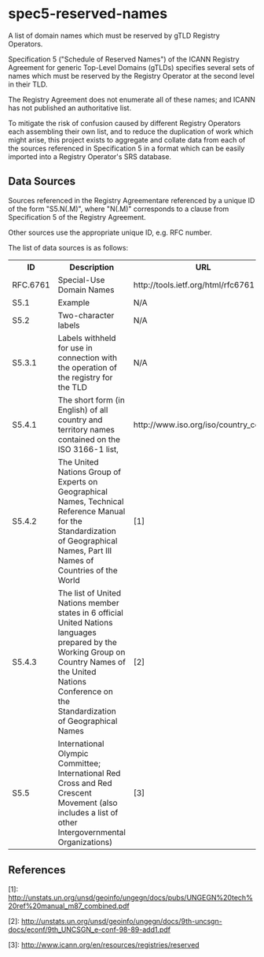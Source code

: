 spec5-reserved-names
====================

A list of domain names which must be reserved by gTLD Registry Operators.

Specification 5 ("Schedule of Reserved Names") of the ICANN Registry Agreement for generic Top-Level Domains (gTLDs) specifies several sets of names which must be reserved by the Registry Operator at the second level in their TLD.

The Registry Agreement does not enumerate all of these names; and ICANN has not published an authoritative list.

To mitigate the risk of confusion caused by different Registry Operators each assembling their own list, and to reduce the duplication of work which might arise, this project exists to aggregate and collate data from each of the sources referenced in Specification 5 in a format which can be easily imported into a Registry Operator's SRS database.

Data Sources
------------

Sources referenced in the Registry Agreementare referenced by a unique ID of the form "S5.N(.M)", where "N(.M)" corresponds to a clause from Specification 5 of the Registry Agreement.

Other sources use the appropriate unique ID, e.g. RFC number.

The list of data sources is as follows:

<table>
<tr>
<th>ID</th>
<th>Description</th>
<th>URL</th>
<th>Status</th>
</tr>

<tr>
<td>RFC.6761</td>
<td>Special-Use Domain Names</td>
<td>http://tools.ietf.org/html/rfc6761</td>
<td>Final</td>
</tr>

<tr>
<td>S5.1</td>
<td>Example</td>
<td>N/A</td>
<td>Final</td>
</tr>

<tr>
<td>S5.2</td>
<td>Two-character labels</td>
<td>N/A</td>
<td>Final</td>
</tr>

<tr>
<td>S5.3.1</td>
<td>Labels withheld for use in connection with the operation of the registry for the TLD</td>
<td>N/A</td>
<td>N/A</td>
</tr>

<tr>
<td>S5.4.1</td>
<td>The short form (in English) of all country and territory names contained on the ISO 3166-1 list,</td>
<td>http://www.iso.org/iso/country_codes</td>
<td>Draft</td>
</tr>

<tr>
<td>S5.4.2</td>
<td>The United Nations Group of Experts on Geographical Names, Technical Reference Manual for the Standardization of Geographical Names, Part III Names of Countries of the World</td>
<td>[1]</td>
<td>Draft</td>
</tr>

<tr>
<td>S5.4.3</td>
<td>The list of United Nations member states in 6 official United Nations languages prepared by the Working Group on Country Names of the United Nations Conference on the Standardization of Geographical Names</td>
<td>[2]</td>
<td>Needed</td>
</tr>

<tr>
<td>S5.5</td>
<td>International Olympic Committee; International Red Cross and Red Crescent Movement (also includes a list of other Intergovernmental Organizations)</td>
<td>[3]</td>
<td>Draft</td>
</tr>
</table>

References
----------

\[1\]: http://unstats.un.org/unsd/geoinfo/ungegn/docs/pubs/UNGEGN%20tech%20ref%20manual_m87_combined.pdf

\[2\]: http://unstats.un.org/unsd/geoinfo/ungegn/docs/9th-uncsgn-docs/econf/9th_UNCSGN_e-conf-98-89-add1.pdf

\[3\]: http://www.icann.org/en/resources/registries/reserved
